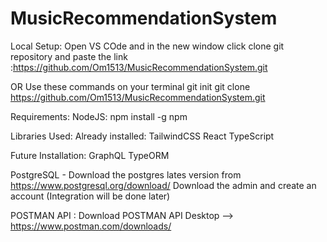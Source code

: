 # MusicRecommendationSystem

Local Setup:
Open VS COde and in the new window click clone git repository and paste the link :https://github.com/Om1513/MusicRecommendationSystem.git

OR 
Use these commands on your terminal
git init
git clone https://github.com/Om1513/MusicRecommendationSystem.git 

Requirements:
NodeJS: npm install -g npm


Libraries Used:
Already installed:
TailwindCSS 
React
TypeScript

Future Installation:
GraphQL
TypeORM

PostgreSQL - Download the postgres lates version from https://www.postgresql.org/download/ 
Download the admin and create an account (Integration will be done later)

POSTMAN API : Download POSTMAN API Desktop --> https://www.postman.com/downloads/

